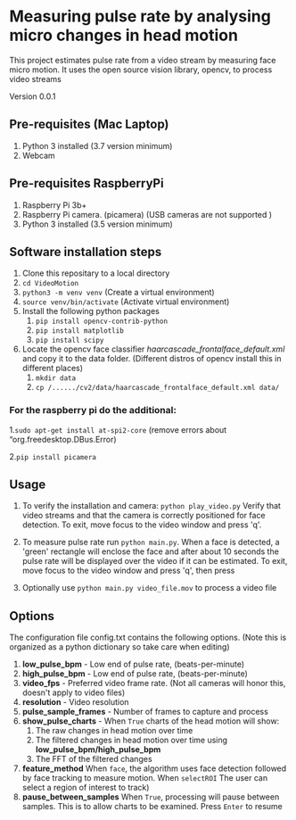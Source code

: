 # Measuring pulse rate by analysing micro changes in head motion
This project estimates pulse rate from a video stream by measuring face micro motion. It uses the open source vision library, opencv, to process video streams

Version 0.0.1

## Pre-requisites (Mac Laptop)
1. Python 3 installed (3.7 version minimum)
2. Webcam

## Pre-requisites RaspberryPi
1. Raspberry Pi 3b+
2. Raspberry Pi camera. (picamera) (USB cameras are not supported )
3. Python 3 installed (3.5 version minimum)


## Software installation steps
1. Clone this repositary to a local directory
2. `cd VideoMotion`
3. `python3 -m venv venv`  (Create a virtual environment)
4. `source venv/bin/activate` (Activate virtual environment)
5. Install the following python packages
    1. `pip install opencv-contrib-python`
    2. `pip install matplotlib`
    3. `pip install scipy`
6. Locate the opencv face classifier *haarcascade_frontalface_default.xml* and copy it to the data folder. (Different distros of opencv install this in different places)  
    1. `mkdir data`
    2. `cp /....../cv2/data/haarcascade_frontalface_default.xml data/`  
    
### For the raspberry pi do the additional:
1.`sudo apt-get install at-spi2-core` (remove errors about “org.freedesktop.DBus.Error)

2.`pip install picamera`
    
    
## Usage
1. To verify the installation and camera: `python play_video.py` Verify that video streams and that the camera is correctly positioned for face detection. To exit, move focus to the video window and press 'q'.

2. To measure pulse rate run `python main.py`. When a face is detected, a 'green' rectangle will enclose the face and after about 10 seconds the pulse rate will be displayed over the video if it can be estimated. To exit, move focus to the video window and press 'q', then press <Enter>

3. Optionally use `python main.py video_file.mov` to process a video file

## Options
The configuration file config.txt contains the following options. (Note this is organized as a python dictionary so take care when editing)

1. **low_pulse_bpm** - Low end of pulse rate, (beats-per-minute)
2. **high_pulse_bpm** - Low end of pulse rate, (beats-per-minute)
3. **video_fps** - Preferred video frame rate. (Not all cameras will honor this, doesn't apply to video files)
4. **resolution** - Video resolution
5. **pulse_sample_frames** - Number of frames to capture and process
6. **show_pulse_charts** - When `True` charts of the head motion will show: 
    1. The raw changes in head motion over time
    2. The filtered changes in head motion over time using **low_pulse_bpm/high_pulse_bpm**
    3. The FFT of the filtered changes
7. **feature_method** When `face`, the algorithm uses face detection followed by face tracking to measure motion. When `selectROI` The user can select a region of interest to track)
8. **pause_between_samples** When `True`, processing will pause between samples. This is to allow charts to be examined. Press `Enter` to resume
